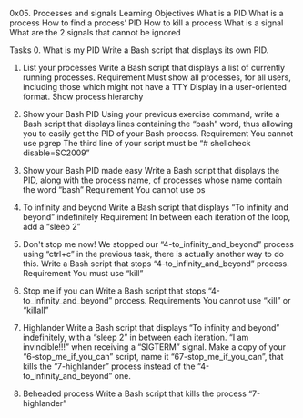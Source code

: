 0x05. Processes and signals
Learning Objectives
What is a PID
What is a process
How to find a process’ PID
How to kill a process
What is a signal
What are the 2 signals that cannot be ignored

Tasks
0. What is my PID
Write a Bash script that displays its own PID.

1. List your processes
Write a Bash script that displays a list of currently running processes.
Requirement
Must show all processes, for all users, including those which might not have a TTY
Display in a user-oriented format.
Show process hierarchy

2. Show your Bash PID
Using your previous exercise command, write a Bash script that displays lines containing the “bash” word, thus allowing you to easily get the PID of your Bash process.
Requirement
You cannot use pgrep
The third line of your script must be “# shellcheck disable=SC2009” 

3. Show your Bash PID made easy
Write a Bash script that displays the PID, along with the process name, of processes whose name contain the word “bash”
Requirement
You cannot use ps

4. To infinity and beyond
Write a Bash script that displays “To infinity and beyond” indefinitely
Requirement
In between each iteration of the loop, add a “sleep 2”

5. Don't stop me now!
We stopped our “4-to_infinity_and_beyond” process using “ctrl+c” in the previous task, there is actually another way to do this.
Write a Bash script that stops “4-to_infinity_and_beyond” process.
Requirement
You must use “kill”

6. Stop me if you can
Write a Bash script that stops “4-to_infinity_and_beyond” process.
Requirements
You cannot use “kill” or “killall”

7. Highlander
Write a Bash script that displays “To infinity and beyond” indefinitely, with a “sleep 2” in between each iteration. “I am invincible!!!” when receiving a “SIGTERM” signal. 
Make a copy of your “6-stop_me_if_you_can” script, name it “67-stop_me_if_you_can”, that kills the “7-highlander” process instead of the “4-to_infinity_and_beyond” one.

8. Beheaded process
Write a Bash script that kills the process “7-highlander”


